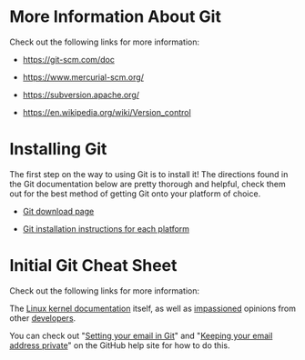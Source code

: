More Information About Git
==========================

Check out the following links for more information:

-   <https://git-scm.com/doc>

-   <https://www.mercurial-scm.org/>

-   <https://subversion.apache.org/>

-   <https://en.wikipedia.org/wiki/Version_control>

 
Installing Git
==============

The first step on the way to using Git is to install it! The directions found in the Git documentation below are pretty thorough and helpful, check them out for the best method of getting Git onto your platform of choice.

-   [Git download page](https://git-scm.com/downloads)

-   [Git installation instructions for each platform](https://git-scm.com/book/en/v2/Getting-Started-Installing-Git)

Initial Git Cheat Sheet
=======================

Check out the following links for more information:

The [Linux kernel documentation](https://git.kernel.org/pub/scm/linux/kernel/git/torvalds/linux.git/tree/Documentation/process/submitting-patches.rst?id=HEAD) itself, as well as [impassioned](http://stopwritingramblingcommitmessages.com/) opinions from other [developers](https://robots.thoughtbot.com/5-useful-tips-for-a-better-commit-message). 

You can check out "[Setting your email in Git](https://help.github.com/articles/setting-your-email-in-git/)" and "[Keeping your email address private](https://help.github.com/articles/keeping-your-email-address-private/)" on the GitHub help site for how to do this.

